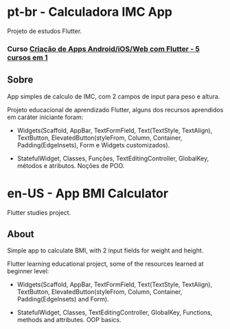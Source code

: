 
# pt-br - Calculadora IMC App

  

Projeto de estudos Flutter. 

### Curso [Criação de Apps Android/iOS/Web com Flutter - 5 cursos em 1](https://udemy.com/course/curso-completo-flutter-app-android-ios/)

  

## Sobre

  

App simples de calculo de IMC, com 2 campos de input para peso e altura.

  

Projeto educacional de aprendizado Flutter, alguns dos recursos aprendidos em caráter iniciante foram:

  

- Widgets(Scaffold, AppBar, TextFormField, Text(TextStyle, TextAlign), TextButton, ElevatedButton(styleFrom, Column, Container, Padding(EdgeInsets), Form e Widgets customizados).

- StatefulWidget, Classes, Funções, TextEditingController, GlobalKey, métodos e atributos. Noções de POO.

  
  

# en-US - App BMI Calculator

  

Flutter studies project.

  

## About

  

Simple app to calculate BMI, with 2 input fields for weight and height.

  

Flutter learning educational project, some of the resources learned at beginner level:

  

- Widgets(Scaffold, AppBar, TextFormField, Text(TextStyle, TextAlign), TextButton, ElevatedButton(styleFrom, Column, Container, Padding(EdgeInsets) and Form).

- StatefulWidget, Classes, TextEditingController, GlobalKey,  Functions, methods and attributes. OOP basics.
